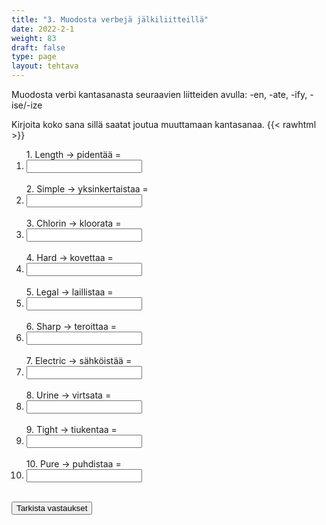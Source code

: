 ```yaml
---
title: "3. Muodosta verbejä jälkiliitteillä"
date: 2022-2-1
weight: 83
draft: false
type: page
layout: tehtava
---
```


Muodosta verbi kantasanasta seuraavien liitteiden avulla: -en, -ate, -ify, -ise/-ize

Kirjoita koko sana sillä saatat joutua muuttamaan kantasanaa.
{{< rawhtml >}}
<div class="tehtava">
<form autocomplete="off">
  <ol>
  
<section>
1. Length -> pidentää = &nbsp;<li><input id="q1" type="text"/><span></span></li>&nbsp;
</section>
<section>
2. Simple -> yksinkertaistaa = &nbsp;<li><input id="q2" type="text"/><span></span></li>&nbsp;
</section>
<section>
3. Chlorin -> kloorata = &nbsp;<li><input id="q3" type="text"/><span></span></li>&nbsp;
</section>
<section>
4. Hard -> kovettaa = &nbsp;<li><input id="q4" type="text"/><span></span></li>&nbsp;
</section>
<section>
5. Legal -> laillistaa = &nbsp;<li><input id="q5" type="text"/><span></span></li>&nbsp;
</section>
<section>
6. Sharp -> teroittaa = &nbsp;<li><input id="q6" type="text"/><span></span></li>&nbsp;
</section>
<section>
7. Electric -> sähköistää = &nbsp;<li><input id="q7" type="text"/><span></span></li>&nbsp;
</section>
<section>
8. Urine -> virtsata =  &nbsp;<li><input id="q8" type="text"/><span></span></li>&nbsp;
</section>
<section>
9. Tight -> tiukentaa = &nbsp;<li><input id="q9" type="text"/><span></span></li>&nbsp;
</section>
<section>
10. Pure -> puhdistaa = &nbsp;<li><input id="q10" type="text"/><span></span></li>&nbsp;
</section> </ol>
  
 <link rel="stylesheet" type="text/css" href="/css/kirjoita1.css"/>

<div id="buttonWrapper">
   <input type="submit" id="submit" value="Tarkista vastaukset" />
   </div>
</form>

</div>


<script>
var answers = {
  "q1": ["lenghten"],
  "q2": ["simplify"],
  "q3": ["chlorinate"],
  "q4": ["harden"],
  "q5": ["legalise", "legalize"],
  "q6": ["sharpen"],
  "q7": ["electrify"],
  "q8": ["urinate"],
  "q9": ["tighten"],
  "q10": ["purify"],
};

function markAnswers() {
  $("input[type='text']").each(function() {
    console.log($.inArray(this.value, answers[this.id]));
    if ($.inArray(this.value.toLowerCase().trim(), answers[this.id]) === -1) {
      $(this).parent()[0].setAttribute("class", "vaarin");
    } else {
      $(this).parent()[0].setAttribute("class", "oikein");
    }
  })
}

$("form").on("submit", function(e) {
  e.preventDefault();
  markAnswers();
});

const input = document.querySelector('.tehtava input');
const span = document.querySelector('.tehtava span');

document.querySelectorAll("input").forEach(elem => elem.addEventListener('input', function (event) {
    span.innerHTML = this.value.replace(/\s/g, '&nbsp;');
    this.style.width = span.offsetWidth + 'px';
}));

</script>
</rawhtml>